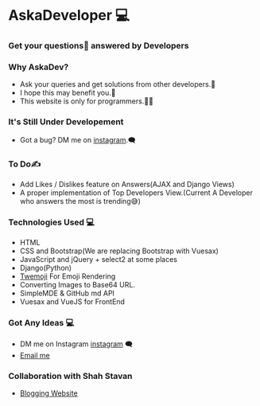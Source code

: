 # AskaDeveloper :computer:
### Get your questions:thinking: answered by Developers

### Why AskaDev?
- Ask your queries and get solutions from other developers.🤝
- I hope this may benefit you.🙏
- This website is only for programmers.👨‍💻

### It's Still Under Developement
- Got a bug? DM me on [instagram](https://instagram.com/djangostaan).:left_speech_bubble:

### To Do:writing_hand:
- Add Likes / Dislikes feature on Answers(AJAX and Django Views)
- A proper implementation of Top Developers View.(Current A Developer who answers the most is trending😅)

### Technologies Used	:computer:
- HTML
- CSS and Bootstrap(We are replacing Bootstrap with Vuesax)
- JavaScript and jQuery + select2 at some places
- Django(Python)
- [Twemoji](https://twemoji.twitter.com/) For Emoji Rendering
- Converting Images to Base64 URL.
- SimpleMDE & GitHub md API
- Vuesax and VueJS for FrontEnd

### Got Any Ideas :computer:
- DM me on Instagram [instagram](https://instagram.com/djangostaan) :left_speech_bubble:
- [Email me](mailto:devbmehta04@gmail.com)

### Collaboration with Shah Stavan
- [Blogging Website](https://clickarc.bss.design)
